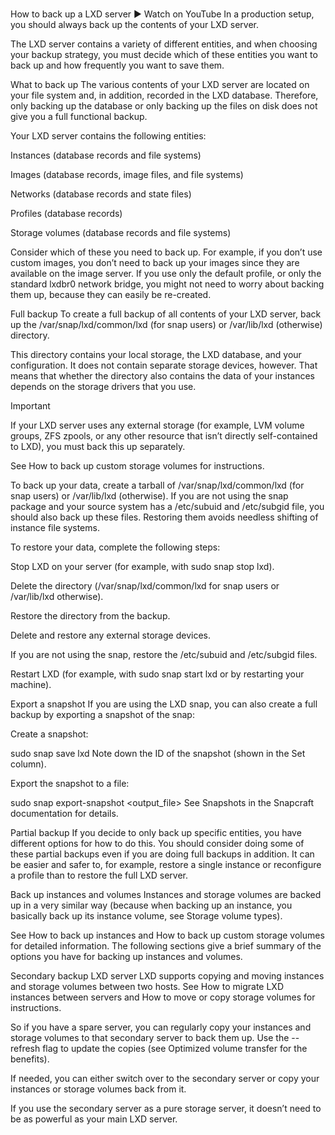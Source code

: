 # **[](https://documentation.ubuntu.com/lxd/stable-5.21/backup/)**

How to back up a LXD server
▶
Watch on YouTube
In a production setup, you should always back up the contents of your LXD server.

The LXD server contains a variety of different entities, and when choosing your backup strategy, you must decide which of these entities you want to back up and how frequently you want to save them.

What to back up
The various contents of your LXD server are located on your file system and, in addition, recorded in the LXD database. Therefore, only backing up the database or only backing up the files on disk does not give you a full functional backup.

Your LXD server contains the following entities:

Instances (database records and file systems)

Images (database records, image files, and file systems)

Networks (database records and state files)

Profiles (database records)

Storage volumes (database records and file systems)

Consider which of these you need to back up. For example, if you don’t use custom images, you don’t need to back up your images since they are available on the image server. If you use only the default profile, or only the standard lxdbr0 network bridge, you might not need to worry about backing them up, because they can easily be re-created.

Full backup
To create a full backup of all contents of your LXD server, back up the /var/snap/lxd/common/lxd (for snap users) or /var/lib/lxd (otherwise) directory.

This directory contains your local storage, the LXD database, and your configuration. It does not contain separate storage devices, however. That means that whether the directory also contains the data of your instances depends on the storage drivers that you use.

Important

If your LXD server uses any external storage (for example, LVM volume groups, ZFS zpools, or any other resource that isn’t directly self-contained to LXD), you must back this up separately.

See How to back up custom storage volumes for instructions.

To back up your data, create a tarball of /var/snap/lxd/common/lxd (for snap users) or /var/lib/lxd (otherwise). If you are not using the snap package and your source system has a /etc/subuid and /etc/subgid file, you should also back up these files. Restoring them avoids needless shifting of instance file systems.

To restore your data, complete the following steps:

Stop LXD on your server (for example, with sudo snap stop lxd).

Delete the directory (/var/snap/lxd/common/lxd for snap users or /var/lib/lxd otherwise).

Restore the directory from the backup.

Delete and restore any external storage devices.

If you are not using the snap, restore the /etc/subuid and /etc/subgid files.

Restart LXD (for example, with sudo snap start lxd or by restarting your machine).

Export a snapshot
If you are using the LXD snap, you can also create a full backup by exporting a snapshot of the snap:

Create a snapshot:

sudo snap save lxd
Note down the ID of the snapshot (shown in the Set column).

Export the snapshot to a file:

sudo snap export-snapshot <ID> <output_file>
See Snapshots in the Snapcraft documentation for details.

Partial backup
If you decide to only back up specific entities, you have different options for how to do this. You should consider doing some of these partial backups even if you are doing full backups in addition. It can be easier and safer to, for example, restore a single instance or reconfigure a profile than to restore the full LXD server.

Back up instances and volumes
Instances and storage volumes are backed up in a very similar way (because when backing up an instance, you basically back up its instance volume, see Storage volume types).

See How to back up instances and How to back up custom storage volumes for detailed information. The following sections give a brief summary of the options you have for backing up instances and volumes.

Secondary backup LXD server
LXD supports copying and moving instances and storage volumes between two hosts. See How to migrate LXD instances between servers and How to move or copy storage volumes for instructions.

So if you have a spare server, you can regularly copy your instances and storage volumes to that secondary server to back them up. Use the --refresh flag to update the copies (see Optimized volume transfer for the benefits).

If needed, you can either switch over to the secondary server or copy your instances or storage volumes back from it.

If you use the secondary server as a pure storage server, it doesn’t need to be as powerful as your main LXD server.
